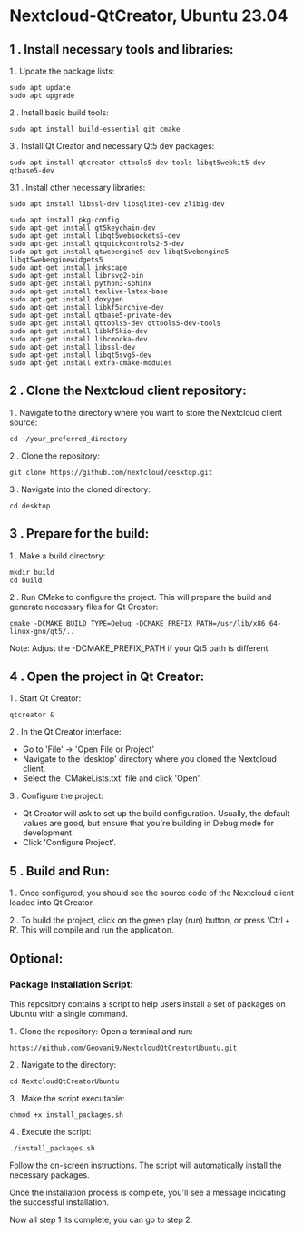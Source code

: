# Nextcloud-QtCreator, Ubuntu 23.04

## 1 . Install necessary tools and libraries:
1 . Update the package lists:

```
sudo apt update
sudo apt upgrade
```

2 . Install basic build tools:

```
sudo apt install build-essential git cmake
```

3 . Install Qt Creator and necessary Qt5 dev packages:
```
sudo apt install qtcreator qttools5-dev-tools libqt5webkit5-dev qtbase5-dev
```

3.1 . 
Install other necessary libraries:
```
sudo apt install libssl-dev libsqlite3-dev zlib1g-dev
```

```
sudo apt install pkg-config
sudo apt-get install qt5keychain-dev
sudo apt-get install libqt5websockets5-dev
sudo apt-get install qtquickcontrols2-5-dev
sudo apt-get install qtwebengine5-dev libqt5webengine5 libqt5webenginewidgets5
sudo apt-get install inkscape
sudo apt-get install librsvg2-bin
sudo apt-get install python3-sphinx
sudo apt-get install texlive-latex-base
sudo apt-get install doxygen
sudo apt-get install libkf5archive-dev
sudo apt-get install qtbase5-private-dev
sudo apt-get install qttools5-dev qttools5-dev-tools
sudo apt-get install libkf5kio-dev
sudo apt-get install libcmocka-dev
sudo apt-get install libssl-dev
sudo apt-get install libqt5svg5-dev
sudo apt-get install extra-cmake-modules
```

## 2 . Clone the Nextcloud client repository:

1 . Navigate to the directory where you want to store the Nextcloud client source:
```
cd ~/your_preferred_directory
```

2 . Clone the repository:
```
git clone https://github.com/nextcloud/desktop.git
```

3 . Navigate into the cloned directory:
```
cd desktop
```

## 3 . Prepare for the build:
1 . Make a build directory:
```
mkdir build
cd build
```

2 . Run CMake to configure the project. This will prepare the build and generate necessary files for Qt Creator:
```
cmake -DCMAKE_BUILD_TYPE=Debug -DCMAKE_PREFIX_PATH=/usr/lib/x86_64-linux-gnu/qt5/..
```
Note: Adjust the -DCMAKE_PREFIX_PATH if your Qt5 path is different.

## 4 . Open the project in Qt Creator:
1 . Start Qt Creator:
```
qtcreator &
```
2 . In the Qt Creator interface:
* Go to 'File' -> 'Open File or Project'
* Navigate to the 'desktop' directory where you cloned the Nextcloud client.
* Select the 'CMakeLists.txt' file and click 'Open'.

3 . Configure the project:
* Qt Creator will ask to set up the build configuration. Usually, the default values are good, but ensure that you're building in Debug mode for development.
* Click 'Configure Project'.

## 5 . Build and Run:

1 . Once configured, you should see the source code of the Nextcloud client loaded into Qt Creator.

2 . To build the project, click on the green play (run) button, or press 'Ctrl + R'. This will compile and run the application.

## Optional:
### Package Installation Script:
This repository contains a script to help users install a set of packages on Ubuntu with a single command.

1 . Clone the repository:
Open a terminal and run:
```
https://github.com/Geovani9/NextcloudQtCreatorUbuntu.git
```

2 . Navigate to the directory:
```
cd NextcloudQtCreatorUbuntu
```

3 . Make the script executable:
```
chmod +x install_packages.sh
```

4 . Execute the script:
```
./install_packages.sh
```

Follow the on-screen instructions. The script will automatically install the necessary packages.

Once the installation process is complete, you'll see a message indicating the successful installation.

Now all step 1 its complete, you can go to step 2.

#
